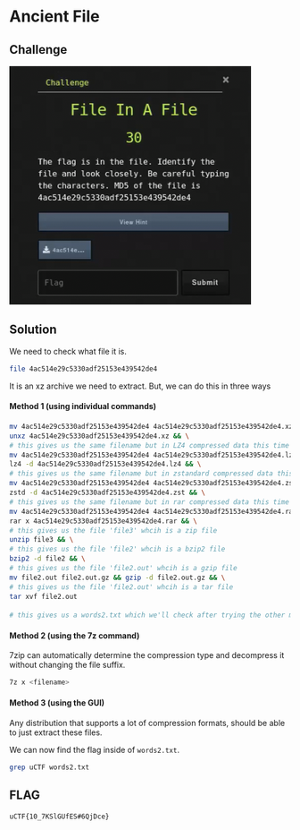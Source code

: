 # Ancient File

## Challenge

![challenge](challenge.png)

## Solution

We need to check what file it is.

```bash
file 4ac514e29c5330adf25153e439542de4
```

It is an xz archive we need to extract. But, we can do this in three ways

#### Method 1 (using individual commands)

```bash
mv 4ac514e29c5330adf25153e439542de4 4ac514e29c5330adf25153e439542de4.xz && \
unxz 4ac514e29c5330adf25153e439542de4.xz && \
# this gives us the same filename but in LZ4 compressed data this time
mv 4ac514e29c5330adf25153e439542de4 4ac514e29c5330adf25153e439542de4.lz4 && \
lz4 -d 4ac514e29c5330adf25153e439542de4.lz4 && \
# this gives us the same filename but in zstandard compressed data this time
mv 4ac514e29c5330adf25153e439542de4 4ac514e29c5330adf25153e439542de4.zst && \
zstd -d 4ac514e29c5330adf25153e439542de4.zst && \
# this gives us the same filename but in rar compressed data this time
mv 4ac514e29c5330adf25153e439542de4 4ac514e29c5330adf25153e439542de4.rar && \
rar x 4ac514e29c5330adf25153e439542de4.rar && \
# this gives us the file 'file3' whcih is a zip file
unzip file3 && \
# this gives us the file 'file2' whcih is a bzip2 file
bzip2 -d file2 && \
# this gives us the file 'file2.out' whcih is a gzip file
mv file2.out file2.out.gz && gzip -d file2.out.gz && \
# this gives us the file 'file2.out' whcih is a tar file
tar xvf file2.out

# this gives us a words2.txt which we'll check after trying the other methods
```

#### Method 2 (using the 7z command)

7zip can automatically determine the compression type and decompress it without changing the file suffix.

```bash
7z x <filename>
```

#### Method 3 (using the GUI)

Any distribution that supports a lot of compression formats, should be able to just extract these files.



We can now find the flag inside of `words2.txt`.

```bash
grep uCTF words2.txt
```

## FLAG

```text
uCTF{10_7KSlGUfES#6QjDce}
```
